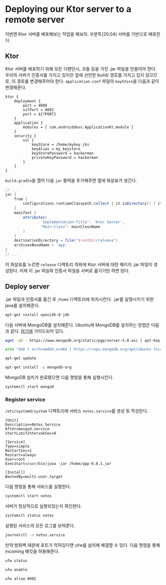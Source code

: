 # Deploying our Ktor server to a remote server

이번엔 Ktor 서버를 배포해보는 작업을 해보자. 우분투(20.04) 서버를 기반으로 배포한다.

## Ktor

Ktor 서버를 배포하기 위해 모든 디펜던시, 코들 등을 가진 .jar 파일을 만들어야 한다. 우리의 서버가 인증서를 가지고 있지만 앞에 선언한 build/ 경로를 가지고 있지 않으므로, 이 경로를 변경해주어야
한다. `application.conf` 파일의 `keyStore`을 다음과 같이 변경해준다.

```
ktor {
    deployment {
        port = 8080
        sslPort = 8081
        port = ${?PORT}
    }
    application {
        modules = [ com.androiddevs.ApplicationKt.module ]
    }
    security {
        ssl {
            keyStore = /home/mykey.jks
            keyAlias = my_keystore
            keyStorePassword = hackerman
            privateKeyPassword = hackerman
        }
    }
}
```

`build.gradle`을 열어 다음 `jar` 블럭을 추가해주면 옆에 화살표가 생긴다.

```groovy
// ...
jar {
    from {
        configurations.runtimeClasspath.collect { it.isDirectory() ? it : zipTree(it) }
    }
    manifest {
        attributes(
                'Implementation-Title': 'Ktor Server',
                "Main-Class": mainClassName
        )
    }
    destinationDirectory = file("$rootDir/release")
    archivesBaseName = 'app'
}
// ...
```

이 화살표를 누르면 `release` 디렉토리 하위에 Ktor 서버에 대한 패키지 .jar 파일이 생성된다. 이제 이 .jar 파일와 인증서 파일을 서버로 옮기기만 하면 된다.

## Deploy server

.jar 파일과 인증서를 옮긴 후 `/home` 디렉토리에 위치시킨다. .jar를 실행시키기 위한 java를 설치해준다.

```bash
apt-get install openjdk-8-jdk
```

다음 서버에 MongoDB를 설치해준다. Ubuntu에 MongoDB를 설치하는 방법은 다음과
같다. [여기에](https://docs.mongodb.com/manual/tutorial/install-mongodb-on-ubuntu/) 가이드되어 있다.

```bash
wget -qO - https://www.mongodb.org/static/pgp/server-5.0.asc | apt-key add -
```

```bash
echo "deb [ arch=amd64,arm64 ] https://repo.mongodb.org/apt/ubuntu focal/mongodb-org/5.0 multiverse" | tee /etc/apt/sources.list.d/mongodb-org-5.0.list
```

```bash
apt-get update
```

```bash
apt-get install -y mongodb-org
```

MongoDB 설치가 완료됐으면 다음 명령을 통해 실행시킨다.

```bash
systemctl start mongod
```

### Register service

`/etc/systemd/system` 디렉토리에 서비스 `notes.service`를 생성 및 작성한다.

```
[Unit]
Description=Notes Service
After=mongod.service
StartLimitIntervakSec=0

[Service]
Type=simple
RestartSec=1
Restart=always
User=root
ExecStart=/usr/bin/java -jar /home/app-0.0.1.jar

[Install]
WantedBy=multi-user.target
```

다음 명령을 통해 서비스를 실행한다.

```bash
systemctl start notes
```

서버가 정상적으로 실행되었는지 확인한다.

```bash
systemctl status notes
```

실행된 서비스의 모든 로그를 보여준다.

```bash
journalctl -u notes.service
```

만약 방화벽 때문에 포트가 막혀있다면 ufw를 설치해 해결할 수 있다. 다음 명령을 통해 incoming 패킷을 허용해준다.

```bash
ufw status
```

```bash
ufw enable
```

```bash
ufw allow 8002
```